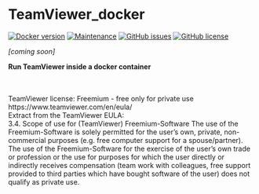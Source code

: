 # TeamViewer_docker
[![Docker version](https://img.shields.io/badge/Docker-18.06-blue.svg?logo=docker)](https://www.docker.com/)
[![Maintenance](https://img.shields.io/badge/Maintained%3F-yes-brightgreen.svg)](https://github.com/marius-joe/TeamViewer_docker/graphs/commit-activity)
[![GitHub issues](https://img.shields.io/github/issues/marius-joe/TeamViewer_docker.svg)](https://github.com/marius-joe/TeamViewer_docker/issues/)
[![GitHub license](https://img.shields.io/github/license/marius-joe/TeamViewer_docker.svg)](https://github.com/marius-joe/TeamViewer_docker/blob/master/LICENSE)

*[coming soon]*

**Run TeamViewer inside a docker container**

<br/>
<br/>
TeamViewer license: Freemium - free only for private use<br/>
https://www.teamviewer.com/en/eula/
<br/>
Extract from the TeamViewer EULA:
<br/>
3.4. Scope of use for (TeamViewer) Freemium-Software
The use of the Freemium-Software is solely permitted for the user’s own, private, non-commercial purposes (e.g. free computer support for a spouse/partner). The use of the Freemium-Software for the exercise of the user’s own trade or profession or the use for purposes for which the user directly or indirectly receives compensation (team work with colleagues, free support provided to third parties which have bought software of the user) does not qualify as private use.

